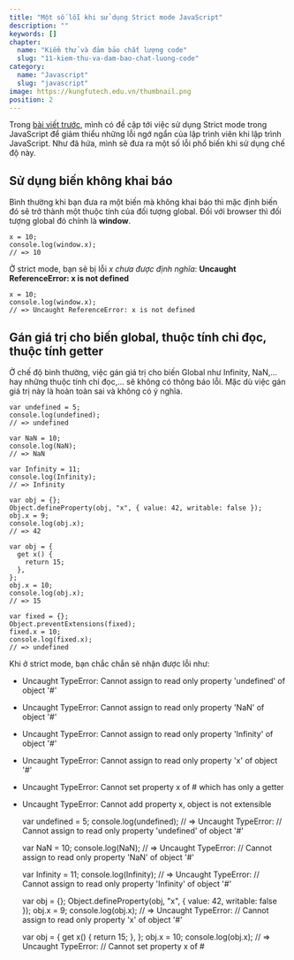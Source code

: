 ```yaml
---
title: "Một số lỗi khi sử dụng Strict mode JavaScript"
description: ""
keywords: []
chapter:
  name: "Kiểm thử và đảm bảo chất lượng code"
  slug: "11-kiem-thu-va-dam-bao-chat-luong-code"
category:
  name: "Javascript"
  slug: "javascript"
image: https://kungfutech.edu.vn/thumbnail.png
position: 2
---
```


Trong [bài viết trước](/debug-javascript-de-hay-kho/), mình có đề cập tới việc sử dụng Strict mode trong JavaScript để giảm thiểu những lỗi ngớ ngẩn của lập trình viên khi lập trình JavaScript. Như đã hứa, mình sẽ đưa ra một số lỗi phổ biến khi sử dụng chế độ này.

## Sử dụng biến không khai báo

Bình thường khi bạn đưa ra một biến mà không khai báo thì mặc định biến đó sẽ trở thành một thuộc tính của đối tượng global. Đối với browser thì đối tượng global đó chính là **window**.

    x = 10;
    console.log(window.x);
    // => 10

Ở strict mode, bạn sẽ bị lỗi _x chưa được định nghĩa_: **Uncaught ReferenceError: x is not defined**

    x = 10;
    console.log(window.x);
    // => Uncaught ReferenceError: x is not defined

## Gán giá trị cho biến global, thuộc tính chỉ đọc, thuộc tính getter

Ở chế độ bình thường, việc gán giá trị cho biến Global như Infinity, NaN,... hay những thuộc tính chỉ đọc,... sẽ không có thông báo lỗi. Mặc dù việc gán giá trị này là hoàn toàn sai và không có ý nghĩa.

    var undefined = 5;
    console.log(undefined);
    // => undefined

    var NaN = 10;
    console.log(NaN);
    // => NaN

    var Infinity = 11;
    console.log(Infinity);
    // => Infinity

    var obj = {};
    Object.defineProperty(obj, "x", { value: 42, writable: false });
    obj.x = 9;
    console.log(obj.x);
    // => 42

    var obj = {
      get x() {
        return 15;
      },
    };
    obj.x = 10;
    console.log(obj.x);
    // => 15

    var fixed = {};
    Object.preventExtensions(fixed);
    fixed.x = 10;
    console.log(fixed.x);
    // => undefined

Khi ở strict mode, bạn chắc chắn sẽ nhận được lỗi như:

- Uncaught TypeError: Cannot assign to read only property 'undefined' of object '#<Window>'
- Uncaught TypeError: Cannot assign to read only property 'NaN' of object '#<Window>'
- Uncaught TypeError: Cannot assign to read only property 'Infinity' of object '#<Window>'
- Uncaught TypeError: Cannot assign to read only property 'x' of object '#<Object>'
- Uncaught TypeError: Cannot set property x of #<Object> which has only a getter
- Uncaught TypeError: Cannot add property x, object is not extensible

  var undefined = 5;
  console.log(undefined);
  // => Uncaught TypeError:
  // Cannot assign to read only property 'undefined' of object '#<Window>'

  var NaN = 10;
  console.log(NaN);
  // => Uncaught TypeError:
  // Cannot assign to read only property 'NaN' of object '#<Window>'

  var Infinity = 11;
  console.log(Infinity);
  // => Uncaught TypeError:
  // Cannot assign to read only property 'Infinity' of object '#<Window>'

  var obj = {};
  Object.defineProperty(obj, "x", { value: 42, writable: false });
  obj.x = 9;
  console.log(obj.x);
  // => Uncaught TypeError:
  // Cannot assign to read only property 'x' of object '#<Object>'

  var obj = {
  get x() {
  return 15;
  },
  };
  obj.x = 10;
  console.log(obj.x);
  // => Uncaught TypeError:
  // Cannot set property x of #<Object> which has only a getter

  var fixed = {};
  Object.preventExtensions(fixed);
  fixed.x = 10;
  console.log(fixed.x);
  // => Uncaught TypeError:
  // Cannot add property x, object is not extensible

## Xoá thuộc tính của đối tượng Global

Bình thường, bạn sẽ không thể xoá thuộc tính của một đối tượng Global, mặc dù không có thông báo lỗi nào. Khi ở strict mode, bạn sẽ bị lỗi nếu cố gắng xoá một thuộc tính của đối tượng Global:

Ví dụ: Uncaught TypeError: Cannot delete property 'prototype' of function Object() { \[native code\] }

    "use strict";
    delete Object.prototype;
    // Uncaught TypeError:
    // Cannot delete property 'prototype' of function Object() { [native code] }

## Tên tham số trùng nhau ở khai báo hàm

Strict mode JavaScript yêu cầu các tham số phải có tên khác nhau. Ngược lại thì bạn sẽ gặp lỗi:

Uncaught SyntaxError: Duplicate parameter name not allowed in this context

    function sum(a, a, c) {
      "use strict";
      return a + b + c;
    }
    // => Uncaught SyntaxError:
    // Duplicate parameter name not allowed in this context

## Thêm thuộc tính cho những giá trị nguyên thuỷ

Như bạn đã biết, giá trị nguyên thuỷ bao gồm: [number, string, boolean](/bai-viet/javascript/cac-kieu-du-lieu-trong-javascript). Ngược lại, bạn sẽ bị lỗi như:

- Uncaught TypeError: Cannot create property 'true' on boolean 'false'
- Uncaught TypeError: Cannot create property 'sailing' on number '14'
- Uncaught TypeError: Cannot create property 'you' on string 'with'

  "use strict";
  false.true = false;
  // => Uncaught TypeError:
  // Cannot create property 'true' on boolean 'false'

  (14).sailing = "home";
  // => Uncaught TypeError:
  // Cannot create property 'sailing' on number '14'

  "with".you = "far away";
  // => Uncaught TypeError:
  // Cannot create property 'you' on string 'with'

## Xoá một biến thông thường ở Strict mode trong JavaScript

Strict mode cấm bạn xoá tên biến. Ngược lại, bạn sẽ bị lỗi là:

Uncaught SyntaxError: Delete of an unqualified identifier in strict mode.

    "use strict";

    var x = 10;
    delete x;
    // => Uncaught SyntaxError:
    // Delete of an unqualified identifier in strict mode.

## Đặt tên biến trùng với từ dự trữ

Ngoài từ khoá, [JavaScript](/javascript-la-gi/) quy định danh sách những từ dự trữ - những từ sẽ được sử dụng làm từ khoá ở những phiên bản tiếp theo, như: implements, interface, let, package, private, protected, public, static, và yield.

Do đó, strict mode nghiêm cấm bạn đặt tên biến số trùng với những từ này. Nếu bạn đặt tên biến trùng với từ dự trữ thì bạn sẽ bị lỗi như sau:

Uncaught SyntaxError: Unexpected strict mode reserved word

    "use strict";
    var implements = 10;
    // => Uncaught SyntaxError: Unexpected strict mode

## Kết luận

Trên đây là một số lỗi thường gặp phải khi bạn sử dụng JavaScript strict mode. Nói vậy, không có nghĩa là mình khuyên bạn tránh sử dụng strict mode. Ngược lại, chế độ này giúp bạn dễ dàng [phát hiện lỗi](/debug-javascript-de-hay-kho/). Và đây là sự đảm bảo cho code bạn không bị xung đột với những phiên bản JavaScript mới hơn sau này.

Bài viết này sẽ dừng lại ở đây.

Xin chào và hẹn gặp lại bạn ở [bài viết tiếp theo](/tim-hieu-regular-expression-javascript/), thân ái!

## Tham khảo

- [Strict mode](https://developer.mozilla.org/en-US/docs/Web/JavaScript/Reference/Strict_mode)
